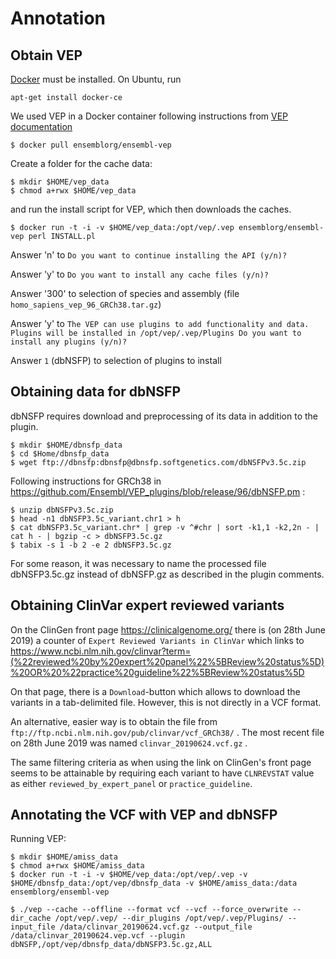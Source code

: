 # Annotation

## Obtain VEP

[Docker](https://www.docker.com/) must be installed.
On Ubuntu, run

```
apt-get install docker-ce
```

We used VEP in a Docker container following instructions from [VEP documentation](http://www.ensembl.org/info/docs/tools/vep/script/vep_download.html#docker)
```
$ docker pull ensemblorg/ensembl-vep
```

Create a folder for the cache data:

```
$ mkdir $HOME/vep_data
$ chmod a+rwx $HOME/vep_data
```

and run the install script for VEP, which then downloads the caches. 

```
$ docker run -t -i -v $HOME/vep_data:/opt/vep/.vep ensemblorg/ensembl-vep perl INSTALL.pl
```

Answer 'n' to `Do you want to continue installing the API (y/n)?`

Answer 'y' to `Do you want to install any cache files (y/n)?`

Answer '300' to selection of species and assembly (file `homo_sapiens_vep_96_GRCh38.tar.gz`)

Answer 'y' to `The VEP can use plugins to add functionality and data.
Plugins will be installed in /opt/vep/.vep/Plugins
Do you want to install any plugins (y/n)?`

Answer `1` (dbNSFP) to selection of plugins to install

## Obtaining data for dbNSFP

dbNSFP requires download and preprocessing of its data in addition to the plugin.

```
$ mkdir $HOME/dbnsfp_data
$ cd $Home/dbnsfp_data
$ wget ftp://dbnsfp:dbnsfp@dbnsfp.softgenetics.com/dbNSFPv3.5c.zip
```

Following instructions for GRCh38 in https://github.com/Ensembl/VEP_plugins/blob/release/96/dbNSFP.pm :

```
$ unzip dbNSFPv3.5c.zip 
$ head -n1 dbNSFP3.5c_variant.chr1 > h
$ cat dbNSFP3.5c_variant.chr* | grep -v ^#chr | sort -k1,1 -k2,2n - | cat h - | bgzip -c > dbNSFP3.5c.gz
$ tabix -s 1 -b 2 -e 2 dbNSFP3.5c.gz
```

For some reason, it was necessary to name the processed file dbNSFP3.5c.gz instead of dbNSFP.gz as described in the plugin comments.

## Obtaining ClinVar expert reviewed variants

On the ClinGen front page https://clinicalgenome.org/ there is (on 28th June 2019) a counter of `Expert Reviewed Variants in ClinVar` which links to https://www.ncbi.nlm.nih.gov/clinvar?term=(%22reviewed%20by%20expert%20panel%22%5BReview%20status%5D)%20OR%20%22practice%20guideline%22%5BReview%20status%5D

On that page, there is a `Download`-button which allows to download the variants in a tab-delimited file. However, this is not directly in a VCF format.

An alternative, easier way is to obtain the file from `ftp://ftp.ncbi.nlm.nih.gov/pub/clinvar/vcf_GRCh38/` . The most recent file on 28th June 2019 was named `clinvar_20190624.vcf.gz` . 

The same filtering criteria as when using the link on ClinGen's front page seems to be attainable by requiring each variant to have `CLNREVSTAT` value as either `reviewed_by_expert_panel` or `practice_guideline`. 

## Annotating the VCF with VEP and dbNSFP

Running VEP:

```
$ mkdir $HOME/amiss_data
$ chmod a+rwx $HOME/amiss_data
$ docker run -t -i -v $HOME/vep_data:/opt/vep/.vep -v $HOME/dbnsfp_data:/opt/vep/dbnsfp_data -v $HOME/amiss_data:/data ensemblorg/ensembl-vep
```

```
$ ./vep --cache --offline --format vcf --vcf --force_overwrite --dir_cache /opt/vep/.vep/ --dir_plugins /opt/vep/.vep/Plugins/ --input_file /data/clinvar_20190624.vcf.gz --output_file /data/clinvar_20190624.vep.vcf --plugin dbNSFP,/opt/vep/dbnsfp_data/dbNSFP3.5c.gz,ALL
```
